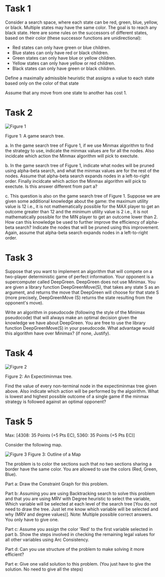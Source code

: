 # Task 1

Consider a search space, where each state can be red, green, blue, yellow, or black. Multiple states may have the same color. The goal is to reach any black state. Here are some rules on the successors of different states, based on their color (these successor functions are unidirectional):
* Red states can only have green or blue children.
* Blue states can only have red or black children.
* Green states can only have blue or yellow children.
* Yellow states can only have yellow or red children.
* Black states can only have green or black children.

Define a maximally admissible heuristic that assigns a value to each state based only on the color of that state

Assume that any move from one state to another has cost 1. 

# Task 2

![Figure 1](https://github.com/mobiclub/notes/blob/main/CSE%204308/Quizzes/assets/q2_f1.jpeg)

Figure 1: A game search tree.

a. In the game search tree of Figure 1, if we use Minmax algorithm to find the strategy to use, indicate the minmax values are for all the nodes. Also incidcate which action the Minmax algorithm will pick to exectute.

b. In the game search tree of Figure 1, indicate what nodes will be pruned using alpha-beta search, and what the minmax values are for the rest of the nodes. Assume that alpha-beta search expands nodes in a left-to-right order. Finally incidcate which action the Minmax algorithm will pick to exectute. Is this answer different from part a?

c. This question is also on the game search tree of Figure 1. Suppose we are given some additional knowledge about the game: the maximum utility value is 12 i.e., it is not mathematically possible for the MAX player to get an outcome greater than 12 and the minimum utility value is 2 i.e., it is not mathematically possible for the MIN player to get an outcome lower than 2. How can this knowledge be used to further improve the efficiency of alpha-beta search? Indicate the nodes that will be pruned using this improvement. Again, assume that alpha-beta search expands nodes in a left-to-right order.

# Task 3

Suppose that you want to implement an algorithm that will compete on a two-player deterministic game of perfect information. Your opponent is a supercomputer called DeepGreen. DeepGreen does not use Minimax. You are given a library function DeepGreenMove(S), that takes any state S as an argument, and returns the move that DeepGreen will choose for that state S (more precisely, DeepGreenMove (S) returns the state resulting from the opponent's move).

Write an algorithm in pseudocode (following the style of the Minimax pseudocode) that will always make an optimal decision given the knowledge we have about DeepGreen. You are free to use the library function DeepGreenMove(S) in your pseudocode. What advantage would this algorithm have over Minimax? (if none, Justify).

# Task 4

![Figure 2](https://github.com/mobiclub/notes/blob/main/CSE%204308/Quizzes/assets/q2_f2.png)

Figure 2: An Expectiminmax tree.

Find the value of every non-terminal node in the expectiminmax tree given above. Also indicate which action will be performed by the algoirithm. What is lowest and highest possible outcome of a single game if the minmax strategy is followed against an optimal opponent?

# Task 5



Max: [4308: 35 Points (+5 Pts EC), 5360: 35 Points (+5 Pts EC)]

Consider the following map.

![Figure 3](https://github.com/mobiclub/notes/blob/main/CSE%204308/Quizzes/assets/q2_f3.png)
Figure 3: Outline of a Map


The problem is to color the sections such that no two sections sharing a border have the same color. You are allowed to use the colors (Red, Green, Blue).

Part a: Draw the Constraint Graph for this problem.

Part b: Assuming you are using Backtracking search to solve this problem and that you are using MRV with Degree heuristic to select the variable, Which variable will be selected at each level of the search tree [You do not need to draw the tree. Just let me know which variable will be selected and why (MRV and degree values)]. Note: Multiple possible correct answers. You only have to give one.

Part c: Assume you assign the color 'Red' to the first variable selected in part b. Show the steps involved in checking the remaining legal values for all other variables using Arc Consistency.

Part d: Can you use structure of the problem to make solving it more efficient?

Part e: Give one valid solution to this problem. (You just have to give the solution. No need to give all the steps)